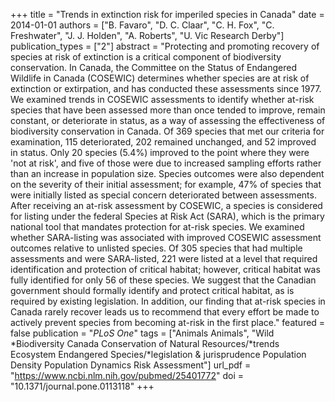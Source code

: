 +++
title = "Trends in extinction risk for imperiled species in Canada"
date = 2014-01-01
authors = ["B. Favaro", "D. C. Claar", "C. H. Fox", "C. Freshwater", "J. J. Holden", "A. Roberts", "U. Vic Research Derby"]
publication_types = ["2"]
abstract = "Protecting and promoting recovery of species at risk of extinction is a critical component of biodiversity conservation. In Canada, the Committee on the Status of Endangered Wildlife in Canada (COSEWIC) determines whether species are at risk of extinction or extirpation, and has conducted these assessments since 1977. We examined trends in COSEWIC assessments to identify whether at-risk species that have been assessed more than once tended to improve, remain constant, or deteriorate in status, as a way of assessing the effectiveness of biodiversity conservation in Canada. Of 369 species that met our criteria for examination, 115 deteriorated, 202 remained unchanged, and 52 improved in status. Only 20 species (5.4%) improved to the point where they were 'not at risk', and five of those were due to increased sampling efforts rather than an increase in population size. Species outcomes were also dependent on the severity of their initial assessment; for example, 47% of species that were initially listed as special concern deteriorated between assessments. After receiving an at-risk assessment by COSEWIC, a species is considered for listing under the federal Species at Risk Act (SARA), which is the primary national tool that mandates protection for at-risk species. We examined whether SARA-listing was associated with improved COSEWIC assessment outcomes relative to unlisted species. Of 305 species that had multiple assessments and were SARA-listed, 221 were listed at a level that required identification and protection of critical habitat; however, critical habitat was fully identified for only 56 of these species. We suggest that the Canadian government should formally identify and protect critical habitat, as is required by existing legislation. In addition, our finding that at-risk species in Canada rarely recover leads us to recommend that every effort be made to actively prevent species from becoming at-risk in the first place."
featured = false
publication = "*PLoS One*"
tags = ["Animals Animals", "Wild *Biodiversity Canada Conservation of Natural Resources/*trends Ecosystem Endangered Species/*legislation & jurisprudence Population Density Population Dynamics Risk Assessment"]
url_pdf = "https://www.ncbi.nlm.nih.gov/pubmed/25401772"
doi = "10.1371/journal.pone.0113118"
+++

